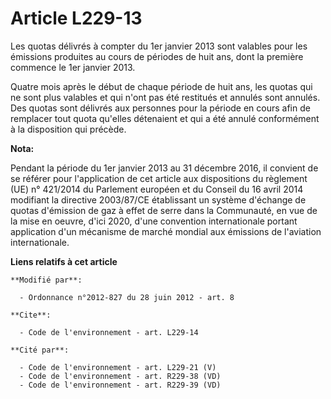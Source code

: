 # Article L229-13

Les quotas délivrés à compter du 1er janvier 2013 sont valables pour les émissions produites au cours de périodes de huit
ans, dont la première commence le 1er janvier 2013.

Quatre mois après le début de chaque période de huit ans, les quotas qui ne sont plus valables et qui n'ont pas été restitués
et annulés sont annulés. Des quotas sont délivrés aux personnes pour la période en cours afin de remplacer tout quota
qu'elles détenaient et qui a été annulé conformément à la disposition qui précède.

**Nota:**

Pendant la période du 1er janvier 2013 au 31 décembre 2016, il convient de se référer pour l'application de cet article aux
dispositions du règlement (UE) n° 421/2014 du Parlement européen et du Conseil du 16 avril 2014 modifiant la directive
2003/87/CE établissant un système d'échange de quotas d'émission de gaz à effet de serre dans la Communauté, en vue de la
mise en oeuvre, d'ici 2020, d'une convention internationale portant application d'un mécanisme de marché mondial aux
émissions de l'aviation internationale.

**Liens relatifs à cet article**

	**Modifié par**:

	  - Ordonnance n°2012-827 du 28 juin 2012 - art. 8

	**Cite**:

	  - Code de l'environnement - art. L229-14

	**Cité par**:

	  - Code de l'environnement - art. L229-21 (V)
	  - Code de l'environnement - art. R229-38 (VD)
	  - Code de l'environnement - art. R229-39 (VD)
